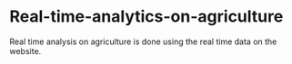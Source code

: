 # Real-time-analytics-on-agriculture
Real time analysis on agriculture is done using the real time data on the website.
